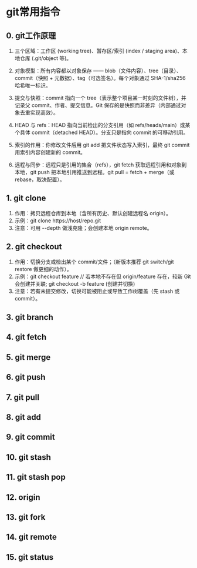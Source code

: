 # git常用指令

## 0. git工作原理
1. 三个区域：工作区 (working tree)、暂存区/索引 (index / staging area)、本地仓库 (.git/object 等)。

2. 对象模型：所有内容都以对象保存 —— blob（文件内容）、tree（目录）、commit（快照 + 元数据）、tag（可选签名）。每个对象通过 SHA-1/sha256 哈希唯一标识。

3. 提交与快照：commit 指向一个 tree（表示整个项目某一时刻的文件树），并记录父 commit、作者、提交信息。Git 保存的是快照而非差异（内部通过对象去重实现高效）。

4. HEAD 与 refs：HEAD 指向当前检出的分支引用（如 refs/heads/main）或某个具体 commit（detached HEAD）。分支只是指向 commit 的可移动引用。

5. 索引的作用：你修改文件后用 git add 把文件状态写入索引，最终 git commit 用索引内容创建新的 commit。

6. 远程与同步：远程只是引用的集合（refs），git fetch 获取远程引用和对象到本地，git push 把本地引用推送到远程。git pull = fetch + merge（或 rebase，取决配置）。

## 1. git clone
1. 作用：拷贝远程仓库到本地（含所有历史、默认创建远程名 origin）。
2. 示例：git clone https://host/repo.git
3. 注意：可用 --depth 做浅克隆；会创建本地 origin remote。

## 2. git checkout
1. 作用：切换分支或检出某个 commit/文件；（新版本推荐 git switch/git restore 做更细的动作）。
2. 示例：git checkout feature  // 若本地不存在但 origin/feature 存在，较新 Git 会创建并关联; git checkout -b feature (创建并切换)
3. 注意：若有未提交修改，切换可能被阻止或导致工作树覆盖（先 stash 或 commit）。

## 3. git branch

## 4. git fetch

## 5. git merge

## 6. git push

## 7. git pull

## 8. git add

## 9. git commit

## 10. git stash

## 11. git stash pop

## 12. origin

## 13. git fork

## 14. git remote

## 15. git status